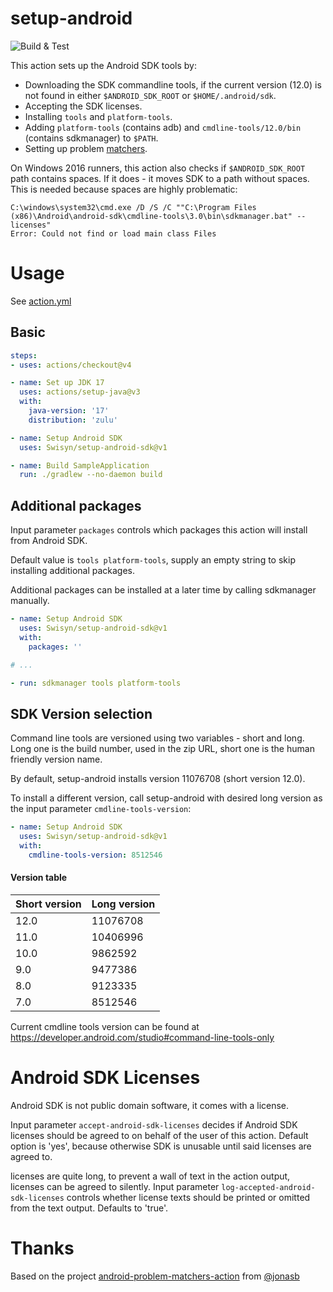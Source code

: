 # setup-android

![Build & Test](https://github.com/Swisyn/setup-android-sdk/workflows/Build%20&%20Test/badge.svg)

This action sets up the Android SDK tools by:
 - Downloading the SDK commandline tools, if the current version (12.0) is not found in either `$ANDROID_SDK_ROOT` or `$HOME/.android/sdk`.
 - Accepting the SDK licenses.
 - Installing `tools` and `platform-tools`.
 - Adding `platform-tools` (contains adb) and `cmdline-tools/12.0/bin` (contains sdkmanager) to `$PATH`.
 - Setting up problem [matchers](/matchers.json).

On Windows 2016 runners, this action also checks if `$ANDROID_SDK_ROOT` path contains spaces.
If it does - it moves SDK to a path without spaces. This is needed because spaces are highly problematic:
```
C:\windows\system32\cmd.exe /D /S /C ""C:\Program Files (x86)\Android\android-sdk\cmdline-tools\3.0\bin\sdkmanager.bat" --licenses"
Error: Could not find or load main class Files
```

# Usage

See [action.yml](action.yml)

## Basic
```yaml
steps:
- uses: actions/checkout@v4

- name: Set up JDK 17
  uses: actions/setup-java@v3
  with:
    java-version: '17'
    distribution: 'zulu'

- name: Setup Android SDK
  uses: Swisyn/setup-android-sdk@v1

- name: Build SampleApplication
  run: ./gradlew --no-daemon build
```

## Additional packages
Input parameter `packages` controls which packages this action will install from Android SDK.

Default value is `tools platform-tools`, supply an empty string to skip installing additional packages.

Additional packages can be installed at a later time by calling sdkmanager manually.

```yaml
- name: Setup Android SDK
  uses: Swisyn/setup-android-sdk@v1
  with:
    packages: ''

# ...

- run: sdkmanager tools platform-tools
```

## SDK Version selection

Command line tools are versioned using two variables - short and long.
Long one is the build number, used in the zip URL, short one is the human friendly version name.

By default, setup-android installs version 11076708 (short version 12.0).

To install a different version, call setup-android with desired long version as the input parameter `cmdline-tools-version`:
```yaml
- name: Setup Android SDK
  uses: Swisyn/setup-android-sdk@v1
  with:
    cmdline-tools-version: 8512546
```

#### Version table
| Short version | Long version |
| --- | --- |
| 12.0 | 11076708 |
| 11.0 | 10406996 |
| 10.0 | 9862592 |
| 9.0 | 9477386 |
| 8.0 | 9123335 |
| 7.0 | 8512546 |

Current cmdline tools version can be found at https://developer.android.com/studio#command-line-tools-only


# Android SDK Licenses

Android SDK is not public domain software, it comes with a license.

Input parameter `accept-android-sdk-licenses` decides if Android SDK licenses should be agreed to on behalf of the user of this action.
Default option is 'yes', because otherwise SDK is unusable until said licenses are agreed to.

licenses are quite long, to prevent a wall of text in the action output, licenses can be agreed to silently.
Input parameter `log-accepted-android-sdk-licenses` controls whether license texts should be printed or omitted from the text output. Defaults to 'true'.

# Thanks
Based on the project [android-problem-matchers-action](https://github.com/jonasb/android-problem-matchers-action) from [@jonasb](https://github.com/jonasb)
